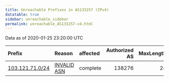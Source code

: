 ```yaml
---
title: Unreachable Prefixes in AS133257 (IPv4)
datatable: true
sidebar: unreachable_sidebar
permalink: unreachable_AS133257-v4.html
---
```


Data as of 2020-01-25 23:20:00 UTC


<div class="datatable-begin"></div>

| Prefix                                                   | Reason                                                                                                  | affected   |   Authorized AS |   MaxLength | Anchor                                       |   unreachable /24s |
|:---------------------------------------------------------|:--------------------------------------------------------------------------------------------------------|:-----------|----------------:|------------:|:---------------------------------------------|-------------------:|
| [103.121.71.0/24](https://stat.ripe.net/103.121.71.0/24) | [INVALID ASN](https://rpki-validator.ripe.net/announcement-preview?asn=AS133257&prefix=103.121.71.0/24) | complete   |          138276 |          24 | [APNIC](unreachable_APNIC_RPKI_Root-v4.html) |                  1 |

<div class="datatable-end"></div>